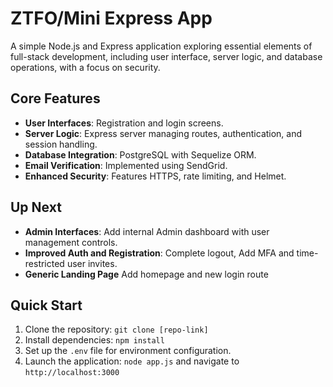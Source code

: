 # ZTFO/Mini Express App

A simple Node.js and Express application exploring essential elements of full-stack development, including user interface, server logic, and database operations, with a focus on security.

## Core Features

- **User Interfaces**: Registration and login screens.
- **Server Logic**: Express server managing routes, authentication, and session handling.
- **Database Integration**: PostgreSQL with Sequelize ORM.
- **Email Verification**: Implemented using SendGrid.
- **Enhanced Security**: Features HTTPS, rate limiting, and Helmet.

## Up Next

- **Admin Interfaces**: Add internal Admin dashboard with user management controls.
- **Improved Auth and Registration**: Complete logout, Add MFA and time-restricted user invites.
- **Generic Landing Page** Add homepage and new login route

## Quick Start

1. Clone the repository: `git clone [repo-link]`
2. Install dependencies: `npm install`
3. Set up the `.env` file for environment configuration.
4. Launch the application: `node app.js` and navigate to `http://localhost:3000`